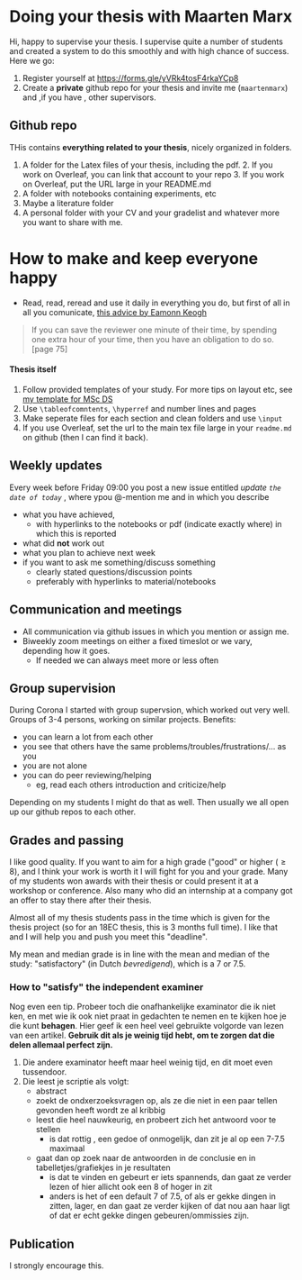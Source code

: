 # Doing your thesis with Maarten Marx

Hi, happy to supervise your thesis. I supervise quite a number of students and created a system to do this smoothly and with high chance of success. Here we go:

1. Register yourself at <https://forms.gle/yVRk4tosF4rkaYCp8>
2. Create a **private** github repo for your thesis and invite me (`maartenmarx`) and ,if you have , other supervisors.

## Github repo

THis contains **everything related to your thesis**, nicely organized in folders.


1. A folder for the Latex files of your thesis, including the pdf.
    2. If you work on Overleaf, you can link that account to your repo
    3. If you work on Overleaf, put the URL large in your README.md
3. A folder with notebooks containing experiments, etc
4. Maybe a literature folder
5. A personal folder with your CV and your gradelist and whatever more you want to share with me.  


# How to make and keep everyone happy 
* Read, read, reread and use it daily in everything you do, but first of all in all you comunicate, [this advice by Eamonn Keogh ](https://www.cs.ucr.edu/~eamonn/public/SDM_How_to_do_Research_Keogh.pdf)

> If you can save the reviewer one minute of their time, by spending one extra hour of your time, then you have an obligation to do so. [page 75]



#### Thesis itself

1. Follow provided templates of your study. For more tips on layout etc, see [my template for MSc DS](https://github.com/maartenmarx/ThesisTemplate/tree/master/ThesisTemplate)
2. Use `\tableofcomntents`, `\hyperref` and number lines and pages
3. Make seperate files for each section and clean folders and use `\input`
4. If you use Overleaf, set the url to the main tex file large in your `readme.md` on github (then I can find it back).





## Weekly updates

Every week before Friday 09:00 you post a new issue entitled *update `the date of today`* , where ypou @-mention me and in which you describe 

* what you have achieved,
    *   with hyperlinks to the notebooks or pdf (indicate exactly where) in which this is reported
*   what did **not** work out
*   what you plan to achieve next week
*   if you want to ask me something/discuss something
    *   clearly stated questions/discussion points
    *   preferably with hyperlinks to material/notebooks

## Communication and meetings

* All communication via github issues in which you mention or assign me.
* Biweekly zoom meetings on either a fixed timeslot or we vary, depending how it goes. 
    * If needed we can always meet more or less often

## Group supervision

During Corona I started with group supervsion, which worked out very well. Groups of 3-4 persons, working on similar projects. Benefits:

* you can learn a lot from each other
* you see that others have the same problems/troubles/frustrations/... as you
* you are not alone
* you can do peer reviewing/helping
    *   eg, read each others introduction and criticize/help

Depending on my students I might do that as well. Then usually we all open up our github repos to each other.    

## Grades and passing

I like good quality. If you want to aim for a high grade ("good" or higher ($\geq 8$), and I think your work is worth it I will fight for you and your grade. Many of my students won awards with their thesis or could present it at a workshop or conference. Also many who did an internship at a company got an offer to stay there after their thesis.

Almost all of my thesis students pass in the time which is given for the thesis project (so for an 18EC thesis, this is 3 months full time). I like that and I will help you and push you meet this "deadline".

My mean and median grade is in line with the mean and median of the study: "satisfactory" (in Dutch *bevredigend*), which is a 7 or 7.5. 


### How to "satisfy" the independent examiner


Nog even een tip. Probeer toch die onafhankelijke examinator die ik niet ken, en met wie ik ook niet praat in gedachten te nemen en te kijken hoe je die kunt **behagen**. Hier geef ik een heel veel gebruikte volgorde van lezen van een artikel. **Gebruik dit als je weinig tijd hebt, om te zorgen dat die delen allemaal perfect zijn.** 

1. Die andere examinator heeft maar heel weinig tijd, en dit moet even tussendoor.
2. Die leest je scriptie als volgt:
   * abstract
   * zoekt de ondxerzoeksvragen op, als ze die niet in een paar tellen gevonden heeft wordt ze al kribbig
   * leest die heel nauwkeurig, en probeert zich het antwoord voor te stellen
      * is dat rottig , een gedoe of onmogelijk, dan zit je al op een 7-7.5 maximaal
   * gaat dan op zoek naar de antwoorden in de conclusie en in tabelletjes/grafiekjes in je resultaten
      * is dat te vinden en gebeurt er iets spannends, dan gaat ze verder lezen of hier allicht ook een 8 of hoger in zit
      * anders is het of een default 7 of 7.5, of als er gekke dingen in zitten, lager, en dan gaat ze verder kijken of dat nou aan haar ligt of dat er echt gekke dingen gebeuren/ommissies zijn.

      
## Publication

I strongly encourage this.
